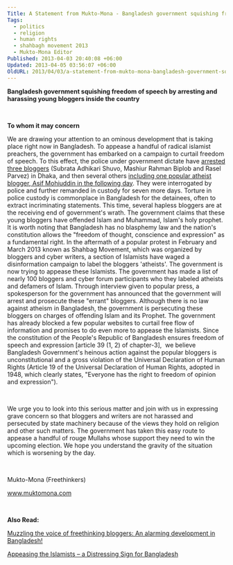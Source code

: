 ```yaml
---
Title: A Statement from Mukto-Mona - Bangladesh government squishing freedom of speech by arresting and harassing young bloggers inside the country
Tags:
  - politics
  - religion
  - human rights
  - shahbagh movement 2013
  - Mukto-Mona Editor
Published: 2013-04-03 20:40:08 +06:00
Updated: 2013-04-05 03:56:07 +06:00
OldURL: 2013/04/03/a-statement-from-mukto-mona-bangladesh-government-squishing-freedom-of-speech-by-arresting-and-harassing-young-bloggers-inside-the-country/
---
```


<strong>Bangladesh government squishing freedom of speech by arresting and harassing young bloggers inside the country</strong>

&nbsp;

<strong>To whom it may concern</strong>

We are drawing your attention to an ominous development that is taking place right now in Bangladesh. To appease a handful of radical islamist preachers, the government has embarked on a campaign to curtail freedom of speech. To this effect, the police under government dictate have <a href="https://bdnews24.com/bangladesh/2013/04/02/3-bloggers-arrested">arrested three bloggers</a> (Subrata Adhikari Shuvo, Mashiur Rahman Biplob and Rasel Parvez) in Dhaka, and then several others <a href="https://www.thedailystar.net/beta2/news/blogger-asif-mohiuddin-held/">including one popular atheist blogger, Asif Mohiuddin in the following day</a>. They were interrogated by police and further remanded in custody for seven more days. Torture in police custody is commonplace in Bangladesh for the detainees, often to extract incriminating statements. This time, several hapless bloggers are at the receiving end of government's wrath. The government claims that these young bloggers have offended Islam and Muhammad, Islam's holy prophet. It is worth noting that Bangladesh has no blasphemy law and the nation's constitution allows the "freedom of thought, conscience and expression" as a fundamental right. In the aftermath of a popular protest in February and March 2013 known as Shahbag Movement, which was organized by bloggers and cyber writers, a section of Islamists have waged a disinformation campaign to label the bloggers 'atheists'. The government is now trying to appease these Islamists. The government has made a list of nearly 100 bloggers and cyber forum participants who they labeled atheists and defamers of Islam. Through interview given to popular press, a spokesperson for the government has announced that the government will arrest and prosecute these "errant" bloggers. Although there is no law against atheism in Bangladesh, the government is persecuting these bloggers on charges of offending Islam and its Prophet. The government has already blocked a few popular websites to curtail free flow of information and promises to do even more to appease the Islamists. Since the constitution of the People's Republic of Bangladesh ensures freedom of speech and expression [article 39 (1, 2) of chapter-3],  we believe Bangladesh Government's heinous action against the popular bloggers is unconstitutional and a gross violation of the Universal Declaration of Human Rights (Article 19 of the Universal Declaration of Human Rights, adopted in 1948, which clearly states, "Everyone has the right to freedom of opinion and expression").

&nbsp;

We urge you to look into this serious matter and join with us in expressing grave concern so that bloggers and writers are not harassed and persecuted by state machinery because of the views they hold on religion and other such matters. The government has taken this easy route to appease a handful of rouge Mullahs whose support they need to win the upcoming election. We hope you understand the gravity of the situation which is worsening by the day.

&nbsp;

Mukto-Mona (Freethinkers)

<a href="https://muktomona.com">www.muktomona.com</a>

&nbsp;

<strong>Also Read:</strong>

<a title="Muzzling the voice of freethinking bloggers: An alarming development in Bangladesh!" href="https://enblog.muktomona.com/?p=1861">Muzzling the voice of freethinking bloggers: An alarming development in Bangladesh!</a>

<a title="Appeasing the Islamists – a Distressing Sign for Bangladesh" href="https://enblog.muktomona.com/?p=1878">Appeasing the Islamists – a Distressing Sign for Bangladesh</a>

&nbsp;
